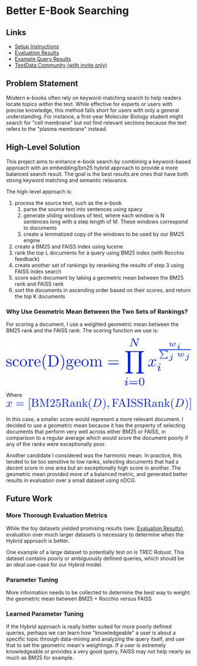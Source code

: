 # Better E-Book Searching

## Links
- [Setup Instructions](docs/setup.md)
- [Evaluation Results](docs/eval_results.md)
- [Example Query Results](docs/query_results.md)
- [TextData Community (with invite only)](https://textdata.org/submissions/672398fc3d35dbf48754516c)

## Problem Statement
Modern e-books often rely on keyword-matching search to help readers locate topics within the text. While effective for experts or users with precise knowledge, this method falls short for users with only a general understanding. For instance, a first-year Molecular Biology student might search for "cell membrane" but not find relevant sections because the text refers to the "plasma membrane" instead.

## High-Level Solution
This project aims to enhance e-book search by combining a keyword-based approach with an embedding/bm25 hybrid approach to provide a more balanced search result. The goal is the best results are ones that have both strong keyword matching and semantic relavance.

The high-level approach is:

1. process the source text, such as the e-book
    1. parse the source text into sentences using spacy
    2. generate sliding windows of text, where each window is N sentences long with a step length of M. These windows correspond to documents
    3. create a lemmatized copy of the windows to be used by our BM25 engine
2. create a BM25 and FAISS index using lucene
3. rank the top L documents for a query using BM25 index (with Rocchio feedback)
4. create another set of rankings by reranking the results of step 3 using FAISS index search
5. score each document by taking a geometric mean between the BM25 rank and FAISS rank
6. sort the documents in ascending order based on their scores, and return the top K documents

### Why Use Geometric Mean Between the Two Sets of Rankings?
For scoring a document, I use a weighted geometric mean between the BM25 rank and the FAISS rank. The scoring function we use is:

![Geometric Mean Explanation](img/geom_mean.png)

Where
![Geom Mean Part 2](img/geom_mean_part2.png)

In this case, a smaller score would represent a more relevant document. I decided to use a geometric mean because it has the property of selecting documents that perform very well across either BM25 or FAISS, in comparison to a regular average which would score the document poorly if any of the ranks were exceptionally poor.

Another candidate I considered was the harmonic mean. In practice, this tended to be too sensitive to low ranks, selecting documents that had a decent score in one area but an exceptionally high score in another. The geometric mean provided more of a balanced metric, and generated better results in evaluation over a small dataset using nDCG.

## Future Work

### More Thorough Evaluation Metrics
While the toy datasets yielded promising results (see: [Evaluation Results](docs/eval_results.md)), evaluation over much larger datasets is necessary to determine when the Hybrid approach is better. 

One example of a large dataset to potentially test on is TREC Robust. This dataset contains poorly or ambiguously defined queries, which should be an ideal use-case for our Hybrid model.

### Parameter Tuning
More information needs to be collected to determine the best way to weight the geometric mean between BM25 + Rocchio versus FAISS

### Learned Parameter Tuning
If the Hybrid approach is really better suited for more poorly defined queries, perhaps we can learn how "knowledgeable" a user is about a specific topic through data-mining and analyzing the query itself, and use that to set the geometric mean's weightings. If a user is extremely knowledgeable or provides a very good query, FAISS may not help nearly as much as BM25 for example.

